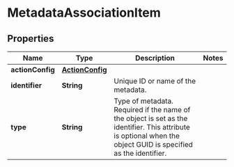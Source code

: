 

# MetadataAssociationItem


## Properties

| Name | Type | Description | Notes |
|------------ | ------------- | ------------- | -------------|
|**actionConfig** | [**ActionConfig**](ActionConfig.md) |  |  |
|**identifier** | **String** | Unique ID or name of the metadata. |  |
|**type** | **String** |   Type of metadata.     Required if the name of the object is set as the identifier. This attribute is optional when the object GUID is specified as the identifier. |  |



